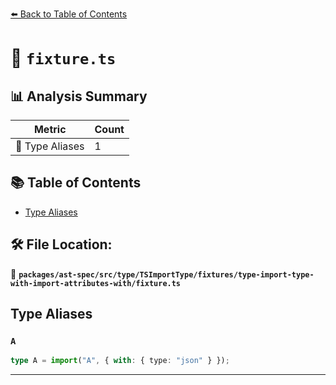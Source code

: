 [⬅️ Back to Table of Contents](../../../../../../../index.md)

# 📄 `fixture.ts`

## 📊 Analysis Summary

| Metric | Count |
|--------|-------|
| 📑 Type Aliases | 1 |

## 📚 Table of Contents

- [Type Aliases](#type-aliases)

## 🛠️ File Location:
📂 **`packages/ast-spec/src/type/TSImportType/fixtures/type-import-type-with-import-attributes-with/fixture.ts`**

## Type Aliases

### `A`

```ts
type A = import("A", { with: { type: "json" } });
```


---
